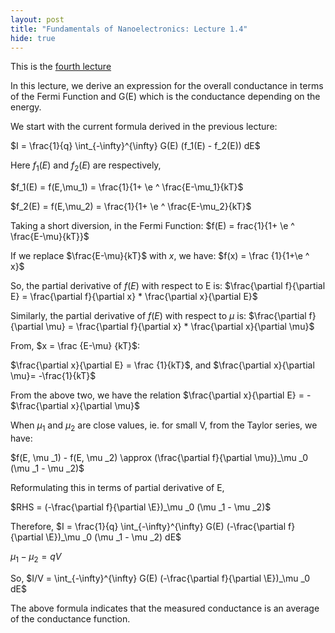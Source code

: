 ```yaml
---
layout: post
title: "Fundamentals of Nanoelectronics: Lecture 1.4"
hide: true
---
```


This is the [fourth lecture](https://www.youtube.com/watch?v=_MlI1E6z9e4)

In this lecture, we derive an expression for the overall conductance in terms of the Fermi Function
and G(E) which is the conductance depending on the energy.

We start with the current formula derived in the previous lecture:

$I = \frac{1}{q} \int_{-\infty}^{\infty} G(E) (f_1(E) - f_2(E)) dE$

Here $f_1(E)$ and $f_2(E)$ are respectively,

$f_1(E) = f(E,\mu_1) = \frac{1}{1+ \e ^ \frac{E-\mu_1}{kT}$

$f_2(E) = f(E,\mu_2) = \frac{1}{1+ \e ^ \frac{E-\mu_2}{kT}$

Taking a short diversion, in the Fermi Function:
$f(E) = frac{1}{1+ \e ^ \frac{E-\mu}{kT}}$

If we replace $\frac{E-\mu}{kT}$ with $x$, we have:
$f(x) = \frac {1}{1+\e ^ x}$

So, the partial derivative of $f(E)$ with respect to E is:
$\frac{\partial f}{\partial E} = \frac{\partial f}{\partial x} * \frac{\partial x}{\partial E}$

Similarly, the partial derivative of $f(E)$ with respect to $\mu$ is:
$\frac{\partial f}{\partial \mu} = \frac{\partial f}{\partial x} * \frac{\partial x}{\partial \mu}$

From, $x = \frac {E-\mu} {kT}$:

$\frac{\partial x}{\partial E} = \frac {1}{kT}$, and
$\frac{\partial x}{\partial \mu}= -\frac{1}{kT}$

From the above two, we have the relation
$\frac{\partial x}{\partial E} = - $\frac{\partial x}{\partial \mu}$

When $\mu _1$ and $\mu _2$ are close values, ie. for small V, from the Taylor series, we have:

$f(E, \mu _1) - f(E, \mu _2) \approx (\frac{\partial f}{\partial \mu})_\mu _0 (\mu _1 - \mu _2)$

Reformulating this in terms of partial derivative of E,

$RHS = (-\frac{\partial f}{\partial \E})_\mu _0 (\mu _1 - \mu _2)$

Therefore,
$I =  \frac{1}{q} \int_{-\infty}^{\infty} G(E) (-\frac{\partial f}{\partial \E})_\mu _0 (\mu _1 - \mu _2) dE$

$\mu _1 - \mu _2 = qV$

So,
$I/V = \int_{-\infty}^{\infty} G(E) (-\frac{\partial f}{\partial \E})_\mu _0 dE$

The above formula indicates that the measured conductance is an average of the conductance function. 
